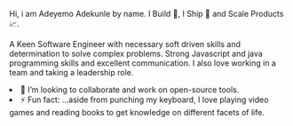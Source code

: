 Hi, i am Adeyemo Adekunle by name. I Build 👷, I Ship 🚀 and Scale Products 📈.

A Keen Software Engineer with necessary soft driven skills and determination to solve complex problems. Strong Javascript and java programming skills and excellent communication. I also love working in a team and taking a leadership role. 

<li>👯 I’m looking to collaborate and work on open-source tools.</li>
<li>⚡ Fun fact: ...aside from punching my keyboard, I love playing video games and reading books to get knowledge on different facets of life. </li>
